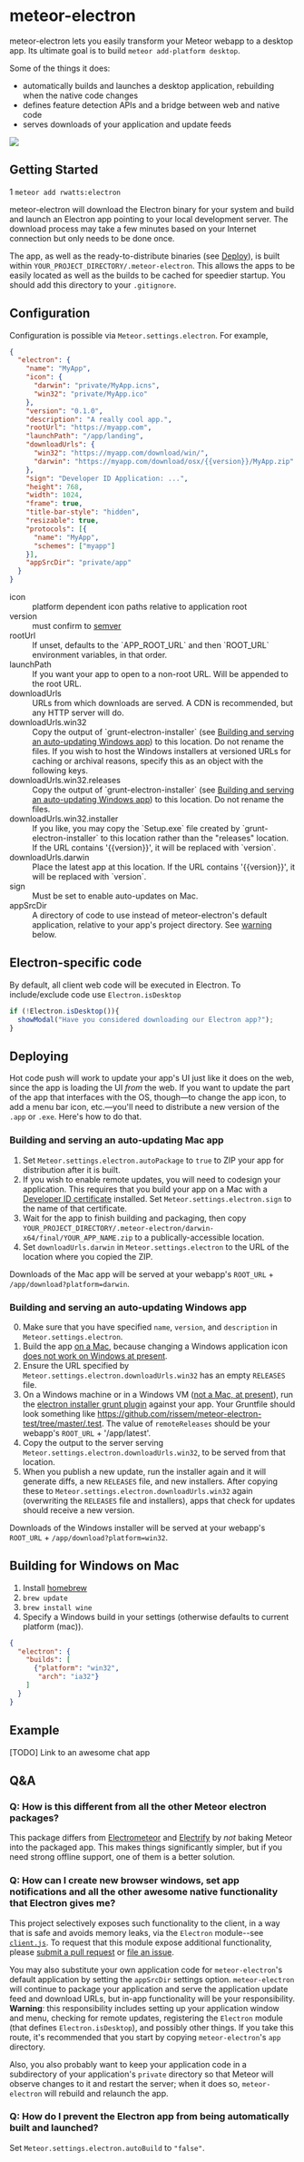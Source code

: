 # meteor-electron

meteor-electron lets you easily transform your Meteor webapp to a desktop app. Its ultimate goal is
to build `meteor add-platform desktop`.

Some of the things it does:

* automatically builds and launches a desktop application, rebuilding when the native code changes
* defines feature detection APIs and a bridge between web and native code
* serves downloads of your application and update feeds

![](docs/overview.png)

## Getting Started
1
`meteor add rwatts:electron`

meteor-electron will download the Electron binary for your system and build and launch an Electron
app pointing to your local development server. The download process may take a few minutes based on
your Internet connection but only needs to be done once.

The app, as well as the ready-to-distribute binaries (see [Deploy](#deploy)), is built within
`YOUR_PROJECT_DIRECTORY/.meteor-electron`. This allows the apps to be easily located as well as the
builds to be cached for speedier startup. You should add this directory to your `.gitignore`.

## Configuration

Configuration is possible via `Meteor.settings.electron`. For example,

```json
{
  "electron": {
    "name": "MyApp",
    "icon": {
      "darwin": "private/MyApp.icns",
      "win32": "private/MyApp.ico"
    },
    "version": "0.1.0",
    "description": "A really cool app.",
    "rootUrl": "https://myapp.com",
    "launchPath": "/app/landing",
    "downloadUrls": {
      "win32": "https://myapp.com/download/win/",
      "darwin": "https://myapp.com/download/osx/{{version}}/MyApp.zip"
    },
    "sign": "Developer ID Application: ...",
    "height": 768,
    "width": 1024,
    "frame": true,
    "title-bar-style": "hidden",
    "resizable": true,
    "protocols": [{
      "name": "MyApp",
      "schemes": ["myapp"]
    }],
    "appSrcDir": "private/app"
  }
}
```

<dl>
  <dt>icon</dt>
  <dd>platform dependent icon paths relative to application root</dd>
  <dt>version</dt>
  <dd>must confirm to <a href="https://docs.npmjs.com/getting-started/semantic-versioning">semver</a></dd>
  <dt>rootUrl</dt>
  <dd>If unset, defaults to the `APP_ROOT_URL` and then `ROOT_URL` environment variables, in that order.</dd>
  <dt>launchPath</dt>
  <dd>If you want your app to open to a non-root URL. Will be appended to the root URL.</dd>
  <dt>downloadUrls</dt>
  <dd>URLs from which downloads are served. A CDN is recommended, but any HTTP server will do.</dd>
  <dt>downloadUrls.win32<dt>
  <dd>Copy the output of `grunt-electron-installer` (see <a href="#building-and-serving-an-auto-updating-windows-app">Building and serving an auto-updating Windows app</a>) to this location. Do not rename the files. If you wish to host the Windows
  installers at versioned URLs for caching or archival reasons, specify this as an object with the
  following keys.</dd>
  <dt>downloadUrls.win32.releases</dt>
  <dd>Copy the output of `grunt-electron-installer` (see <a href="#building-and-serving-an-auto-updating-windows-app">Building and serving an auto-updating Windows app</a>) to this location. Do not rename the files.</dd>
  <dt>downloadUrls.win32.installer</dt>
  <dd>If you like, you may copy the `Setup.exe` file created by `grunt-electron-installer` to this
  location rather than the "releases" location. If the URL contains '{{version}}', it will be
  replaced with `version`.</dd>
  <dt>downloadUrls.darwin</dt>
  <dd>Place the latest app at this location. If the URL contains '{{version}}', it will be replaced
  with `version`.</dd>
  <dt>sign</dt>
  <dd>Must be set to enable auto-updates on Mac.</dd>
  <dt>appSrcDir</dt>
  <dd>A directory of code to use instead of meteor-electron's default application, relative to your
  app's project directory. See <a href="#q-if-i-cant-modify-the-main-process-file-how-can-i-create-new-browser-windows-set-app-notifications-and-all-the-other-awesome-native-functionality-that-electron-gives-me">warning</a> below.</dd>
</dl>

## Electron-specific code

By default, all client web code will be executed in Electron. To include/exclude code use `Electron.isDesktop`

```javascript
if (!Electron.isDesktop()){
  showModal("Have you considered downloading our Electron app?");
}
```

## Deploying

Hot code push will work to update your app's UI just like it does on the web, since the app is loading the UI
_from_ the web. If you want to update the part of the app that interfaces with the OS, though&mdash;to change
the app icon, to add a menu bar icon, etc.&mdash;you'll need to distribute a new version of the `.app` or
`.exe`. Here's how to do that.

### Building and serving an auto-updating Mac app

1. Set `Meteor.settings.electron.autoPackage` to `true` to ZIP your app for distribution after it is
built.
2. If you wish to enable remote updates, you will need to codesign your application. This requires
that you build your app on a Mac with a [Developer ID certificate](https://developer.apple.com/library/mac/documentation/IDEs/Conceptual/AppDistributionGuide/DistributingApplicationsOutside/DistributingApplicationsOutside.html) installed.
Set `Meteor.settings.electron.sign` to the name of that certificate.
3. Wait for the app to finish building and packaging, then copy
`YOUR_PROJECT_DIRECTORY/.meteor-electron/darwin-x64/final/YOUR_APP_NAME.zip` to a publically-accessible
location.
4. Set `downloadUrls.darwin` in `Meteor.settings.electron` to the URL of the location where you copied the ZIP.

Downloads of the Mac app will be served at your webapp's `ROOT_URL` + `/app/download?platform=darwin`.

### Building and serving an auto-updating Windows app

0. Make sure that you have specified `name`, `version`, and `description` in `Meteor.settings.electron`.
1. Build the app [on a Mac](#building-for-windows-on-mac), because changing a Windows application icon
[does not work on Windows at present](https://github.com/maxogden/electron-packager/issues/53).
2. Ensure the URL specified by `Meteor.settings.electron.downloadUrls.win32` has an empty `RELEASES` file.
2. On a Windows machine or in a Windows VM ([not a Mac, at present](https://github.com/atom/grunt-electron-installer/issues/90)),
run the [electron installer grunt plugin](https://github.com/atom/grunt-electron-installer) against your app.
Your Gruntfile should look something like https://github.com/rissem/meteor-electron-test/tree/master/.test.
The value of `remoteReleases` should be your webapp's `ROOT_URL` + '/app/latest'.
3. Copy the output to the server serving `Meteor.settings.electron.downloadUrls.win32`, to be served
from that location.
4. When you publish a new update, run the installer again and it will generate diffs, a new `RELEASES` file,
and new installers. After copying these to `Meteor.settings.electron.downloadUrls.win32` again (overwriting
the `RELEASES` file and installers), apps that check for updates should receive a new version.

Downloads of the Windows installer will be served at your webapp's `ROOT_URL` + `/app/download?platform=win32`.

## Building for Windows on Mac

1. Install [homebrew](http://brew.sh/)
2. `brew update`
3. `brew install wine`
4. Specify a Windows build in your settings (otherwise defaults to current platform (mac)).

```json
{
  "electron": {
    "builds": [
      {"platform": "win32",
       "arch": "ia32"}
    ]
  }
}
```

## Example

[TODO] Link to an awesome chat app

## Q&A

### Q: How is this different from all the other Meteor electron packages?

This package differs from [Electrometeor](https://github.com/sircharleswatson/Electrometeor) and
[Electrify](https://github.com/arboleya/electrify) by *not* baking Meteor into the packaged app.
This makes things significantly simpler, but if you need strong offline support, one of them is a
better solution.

### Q: How can I create new browser windows, set app notifications and all the other awesome native functionality that Electron gives me?

This project selectively exposes such functionality to the client, in a way that is safe and avoids
memory leaks, via the `Electron` module--see [`client.js`](client.js). To request that this module
expose additional functionality, please [submit a pull request](https://github.com/rissem/meteor-electron/pull/new/master)
or [file an issue](https://github.com/rissem/meteor-electron/issues/new).

You may also substitute your own application code for `meteor-electron`'s default application by
setting the `appSrcDir` settings option. `meteor-electron` will continue to package your application
and serve the application update feed and download URLs, but in-app functionality will be your
responsibility.  **Warning**: this responsibility includes setting up your application window and menu,
checking for remote updates, registering the `Electron` module (that defines `Electron.isDesktop`),
and possibly other things. If you take this route, it's recommended that you start by copying
`meteor-electron`'s `app` directory.

Also, you also probably want to keep your application code in a subdirectory of your application's
`private` directory so that Meteor will observe changes to it and restart the server; when it does
so, `meteor-electron` will rebuild and relaunch the app.

### Q: How do I prevent the Electron app from being automatically built and launched?

Set `Meteor.settings.electron.autoBuild` to `"false"`.
